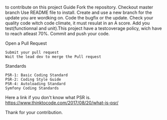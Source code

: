 to contribute on this project
Guide
    Fork the repository.
    Checkout master branch
    Use README file to install.
    Create and use a new branch for the update you are wordking on. 
    Code the bugfix or the update.
	Check your quality code witch code climate, it must resulat in an A score.
    Add you test(functionnal and unit).This project have a testcoverage policy, wich have to reach atleast 70%.
    Commit and push your code.

Open a Pull Request

    Submit your pull request
    Wait the lead dev to merge the Pull request

Standards 

    PSR-1: Basic Coding Standard
    PSR-2: Coding Style Guide
    PSR-4: Autoloading Standard
    Symfony Coding Standards

Here a link if you don't know what PSR is.
https://www.thinktocode.com/2017/08/20/what-is-psr/

Thank for your contribution.
